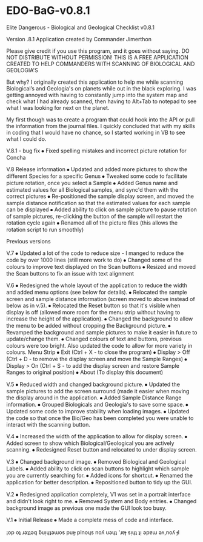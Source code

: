 # EDO-BaG-v0.8.1
Elite Dangerous - Biological and Geological Checklist v0.8.1

Version .8.1                                Application created by Commander Jimerthon

Please give credit if you use this program, and it goes without saying. DO NOT DISTRIBUTE WITHOUT PERMISSION!
THIS IS A FREE APPLICATION CREATED TO HELP COMMANDERS WITH SCANNING OF BIOLOGICAL AND GEOLOGIA'S

But why?
I originally created this application to help me while scanning Biological’s and Geologia's on planets while out in the black exploring. I was getting annoyed with having to constantly jump into the system map and check what I had already scanned, then having to Alt+Tab to notepad to see what I was looking for next on the planet.

My first though was to create a program that could hook into the API or pull the information from the journal files. I quickly concluded that with my skills in coding that I would have no chance, so I started working in VB to see what I could do.

V.8.1 - bug fix
⦁ Fixed spelling mistakes and incorrect picture rotation for Concha

V.8 Release information
⦁ Updated and added more pictures to show the different Species for a specific Genus 
⦁ Tweaked some code to facilitate picture rotation, once you select a Sample
⦁ Added Genus name and estimated values for all Biological samples, and sync'd them with the correct pictures
⦁ Re-positioned the sample display screen, and moved the sample distance notification so that the estimated values for each sample can be displayed
⦁ Added ability to click on sample picture to pause rotation of sample pictures, re-clicking the button of the sample will restart the rotation cycle again
⦁ Renamed all of the picture files (this allows the rotation script to run smoothly)



Previous versions

V.7
⦁ Updated a lot of the code to reduce size - I manged to reduce the code by over 1000 lines (still more work to do) 
⦁ Changed some of the colours to improve text displayed on the Scan buttons 
⦁ Resized and moved the Scan buttons to fix an issue with text alignment

V.6
⦁ Redesigned the whole layout of the application to reduce the width and added menu options (see below for details).
⦁ Relocated the sample screen and sample distance information (screen moved to above instead of below as in v.5).
⦁ Relocated the Reset button so that it's visible when display is off (allowed more room for the menu strip without having to increase the height of the application).
⦁ Changed the background to allow the menu to be added without cropping the Background picture.
⦁ Revamped the background and sample pictures to make it easier in future to update/change them.
⦁ Changed colours of text and buttons, previous colours were too bright. Also updated the code to allow for more variety in colours.
Menu Strip
⦁ Exit		(Ctrl + X - to close the program)
⦁ Display > Off	(Ctrl + D - to remove the display screen and move the Sample Ranges)
⦁ Display > On	(Ctrl + S - to add the display screen and restore Sample Ranges to original position)
⦁ About		(To display this document)

V.5
⦁ Reduced width and changed background picture.
⦁ Updated the sample pictures to add the screen surround (made it easier when moving the display around in the application.
⦁ Added Sample Distance Range information.
⦁ Grouped Biologicals and Geologia's to save some space.
⦁ Updated some code to improve stability when loading images.
⦁ Updated the code so that once the Bio/Geo has been completed you were unable to interact with the scanning button.

V.4
⦁ Increased the width of the application to allow for display screen.
⦁ Added screen to show which Biological/Geological you are actively scanning.
⦁ Redesigned Reset button and relocated to under display screen.

V.3
⦁ Changed background image.
⦁ Removed Biological and Geological Labels.
⦁ Added ability to click on scan buttons to highlight which sample you are currently searching for.
⦁ Added icons for shortcut.
⦁ Renamed the application for better description.
⦁ Repositioned button to tidy up the GUI.

V.2
⦁ Redesigned application completely, V1 was set in a portrait interface and didn't look right to me.
⦁ Removed System and Body entries.
⦁ Changed background image as previous one made the GUI look too busy.

V.1
⦁ Initial Release
⦁ Made a complete mess of code and interface.

¡op oʇ ɹǝʇʇǝq ƃuᴉɥʇǝɯos puᴉɟ plnoɥs noʎ uǝɥʇ 'ɹɐɟ sᴉɥʇ ʇᴉ ǝpɐɯ ǝʌ,noʎ ɟI
